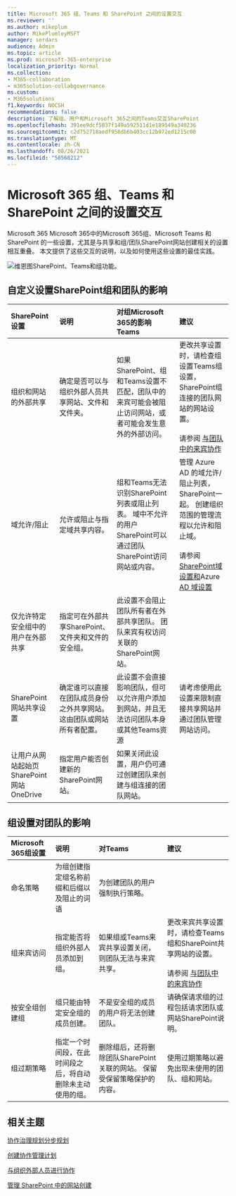 ```yaml
---
title: Microsoft 365 组、Teams 和 SharePoint 之间的设置交互
ms.reviewer: ''
ms.author: mikeplum
author: MikePlumleyMSFT
manager: serdars
audience: Admin
ms.topic: article
ms.prod: microsoft-365-enterprise
localization_priority: Normal
ms.collection:
- M365-collaboration
- m365solution-collabgovernance
ms.custom:
- M365solutions
f1.keywords: NOCSH
recommendations: false
description: 了解组、用户和Microsoft 365之间的Teams交互SharePoint
ms.openlocfilehash: 391ee9dcf5837f149a592511d1e189549a340236
ms.sourcegitcommit: c2d752718aedf958db6b403cc12b972ed1215c00
ms.translationtype: MT
ms.contentlocale: zh-CN
ms.lasthandoff: 08/26/2021
ms.locfileid: "58568212"
---
```

# <a name="settings-interactions-between-microsoft-365-groups-teams-and-sharepoint"></a>Microsoft 365 组、Teams 和 SharePoint 之间的设置交互

Microsoft 365 Microsoft 365中的Microsoft 365组、Microsoft Teams 和 SharePoint 的一些设置，尤其是与共享和组/团队SharePoint网站创建相关的设置相互重叠。 本文提供了这些交互的说明，以及如何使用这些设置的最佳实践。

![维恩图SharePoint、Teams和组功能。](../media/teams-groups-sharepoint-venn.png)

## <a name="the-effects-of-sharepoint-settings-on-groups-and-teams"></a>自定义设置SharePoint组和团队的影响

|SharePoint设置|说明|对组Microsoft 365的影响Teams|建议|
|:-----------------|:----------|:---------------------------------------|:-------------|
|组织和网站的外部共享|确定是否可以与组织外部人员共享网站、文件和文件夹。|如果SharePoint、组和Teams设置不匹配，团队中的来宾可能会被阻止访问网站，或者可能会发生意外的外部访问。|更改共享设置时，请检查组设置Teams组设置，SharePoint组连接的团队网站的网站设置。<br><br> 请参阅 [与团队中的来宾协作](./collaborate-as-team.md)|
|域允许/阻止|允许或阻止与指定域共享内容。|组和Teams无法识别SharePoint列表或阻止列表。 域中不允许的用户SharePoint可以通过团队SharePoint访问网站或内容。|管理 Azure AD 的域允许/阻止列表，SharePoint一起。 创建组织范围的管理流程以允许和阻止域。<br><br>请参阅[SharePoint域设置和](/sharepoint/restricted-domains-sharing)Azure [AD 域设置](/azure/active-directory/b2b/allow-deny-list)|
|仅允许特定安全组中的用户在外部共享|指定可在外部共享SharePoint、文件夹和文件的安全组。|此设置不会阻止团队所有者在外部共享团队。 团队来宾有权访问关联的SharePoint网站。||
|SharePoint网站共享设置|确定谁可以直接在团队成员身份之外共享网站。 这由团队或网站所有者配置。|此设置不会直接影响团队，但可以允许用户添加到网站，并且无法访问团队本身或其他Teams资源|请考虑使用此设置来限制直接共享网站并通过团队管理网站访问。|
|让用户从网站起始页SharePoint网站OneDrive|指定用户能否创建新的SharePoint网站。|如果关闭此设置，用户仍可通过创建团队来创建与组连接的团队网站。||

## <a name="the-effects-of-groups-settings-on-teams"></a>组设置对团队的影响

|Microsoft 365组设置|说明|对Teams|建议|
|:---------------------------|:----------|:--------------|:-------------|
|命名策略|为组创建指定组名称前缀和后缀以及阻止的词语|为创建团队的用户强制执行策略。||
|组来宾访问|指定能否将组织外部人员添加到组。|如果组或Teams来宾共享设置关闭，则团队无法与来宾共享。|更改来宾共享设置时，请检查Teams组和SharePoint共享网站的设置。<br><br> 请参阅 [与团队中的来宾协作](./collaborate-as-team.md)|
|按安全组创建组|组只能由特定安全组的成员创建。|不是安全组的成员的用户将无法创建团队。|请确保请求组的过程包括请求团队或网站SharePoint说明。|
|组过期策略|指定一个时间段，在此时间段之后，将自动删除未主动使用的组。|删除组后，还将删除团队SharePoint关联的网站。 保留受保留策略保护的内容。|使用过期策略以避免出现未使用的团队、组和网站。|

## <a name="related-topics"></a>相关主题

[协作治理规划分步规划](collaboration-governance-overview.md#collaboration-governance-planning-step-by-step)

[创建协作管理计划](collaboration-governance-first.md)

[与组织外部人员进行协作](./collaborate-with-people-outside-your-organization.md)

[管理 SharePoint 中的网站创建](/sharepoint/manage-site-creation)